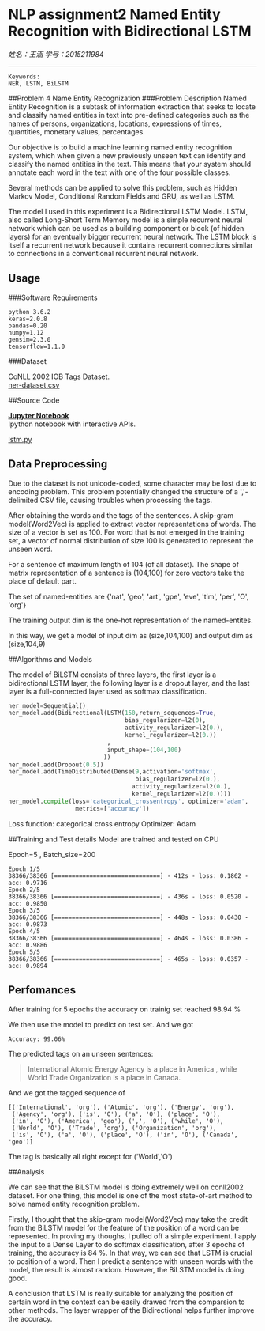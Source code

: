 # NLP assignment2 Named Entity Recognition with Bidirectional LSTM

*姓名：王涵 学号：2015211984*

------							
	Keywords: 
	NER, LSTM, BiLSTM
##Problem 4 Name Entity Recognization
###Problem Description
Named Entity Recognition is a subtask of information extraction that seeks to locate and classify named entities in text into pre-defined categories such as the names of persons, organizations, locations, expressions of times, quantities, monetary values, percentages.

Our objective is to build a machine learning named entity recognition system, which when given a new previously unseen text can identify and classify the named entities in the text. This means that your system should annotate each word in the text with one of the four possible classes. 

Several methods can be applied to solve this problem, such as Hidden Markov Model, Conditional Random Fields and GRU, as well as LSTM.

The model I used in this experiment is a Bidirectional LSTM Model. LSTM, also called Long-Short Term Memory model is a simple recurrent neural network which can be used as a building component or block (of hidden layers) for an eventually bigger recurrent neural network. The LSTM block is itself a recurrent network because it contains recurrent connections similar to connections in a conventional recurrent neural network.

## Usage

###Software Requirements
~~~
python 3.6.2
keras=2.0.8
pandas=0.20
numpy=1.12
gensim=2.3.0
tensorflow=1.1.0
~~~
###Dataset

CoNLL 2002 IOB Tags Dataset.     
[ner-dataset.csv](ner_dataset.csv)     

##Source Code

**[Jupyter Notebook](ner-lstm.ipynb)**    
Ipython notebook with interactive APIs.     

[lstm.py](lstm.py)

## Data Preprocessing

Due to the dataset is not unicode-coded, some character may be lost due to encoding problem. This problem potentially changed the structure of a ','-delimited CSV file, causing troubles when processing the tags.

After obtaining the words and the tags of the sentences. A skip-gram model(Word2Vec) is applied to extract vector representations of words. The size of a vector is set as 100. For word that is not emerged in the training set, a vector of normal distribution of size 100 is generated to represent the unseen word. 

For a sentence of maximum length of 104 (of all dataset). The shape of matrix representation of a sentence is (104,100) for zero vectors take the place of default part.

The set of named-entities are {'nat', 'geo', 'art', 'gpe', 'eve', 'tim', 'per', 'O', 'org'}

The training output dim is the one-hot representation of the named-entites.

In this way, we get a model of input dim as (size,104,100) and output dim as (size,104,9)

##Algorithms and Models

The model of BiLSTM consists of three layers, the first layer is a bidirectional LSTM layer, the following layer is a dropout layer, and the last layer is a full-connected layer used as softmax classification.

~~~python
ner_model=Sequential()
ner_model.add(Bidirectional(LSTM(150,return_sequences=True,
                                 bias_regularizer=l2(0),
                                 activity_regularizer=l2(0.),
                                 kernel_regularizer=l2(0.))
                            ,
                            input_shape=(104,100)
                           ))
ner_model.add(Dropout(0.5))
ner_model.add(TimeDistributed(Dense(9,activation='softmax',
                                    bias_regularizer=l2(0.),
                                   activity_regularizer=l2(0.),
                                   kernel_regularizer=l2(0.))))
ner_model.compile(loss='categorical_crossentropy', optimizer='adam',
 				   metrics=['accuracy'])
~~~

Loss function: categorical cross entropy
Optimizer: Adam

##Training and Test details
Model are trained and tested on CPU

Epoch=5 , Batch_size=200

~~~
Epoch 1/5
38366/38366 [==============================] - 412s - loss: 0.1862 - acc: 0.9716   
Epoch 2/5
38366/38366 [==============================] - 436s - loss: 0.0520 - acc: 0.9850   
Epoch 3/5
38366/38366 [==============================] - 448s - loss: 0.0430 - acc: 0.9873   
Epoch 4/5
38366/38366 [==============================] - 464s - loss: 0.0386 - acc: 0.9886   
Epoch 5/5
38366/38366 [==============================] - 465s - loss: 0.0357 - acc: 0.9894   
~~~


## Perfomances
After training for 5 epochs the accuracy on trainig set reached 98.94 %

We then use the model to predict on test set. And we got  

~~~
Accuracy: 99.06% 
~~~

The predicted tags on an unseen sentences:
>International Atomic Energy Agency is a place in America , while World Trade Organization is a place in Canada.

And we got the tagged sequence of 

~~~
[('International', 'org'), ('Atomic', 'org'), ('Energy', 'org'),
 ('Agency', 'org'), ('is', 'O'), ('a', 'O'), ('place', 'O'), 
 ('in', 'O'), ('America', 'geo'), (',', 'O'), ('while', 'O'), 
 ('World', 'O'), ('Trade', 'org'), ('Organization', 'org'), 
 ('is', 'O'), ('a', 'O'), ('place', 'O'), ('in', 'O'), ('Canada', 'geo')]
~~~
The tag is basically all right except for ('World','O')

##Analysis

We can see that the BiLSTM model is doing extremely well on conll2002 dataset. For one thing, this model is one of the most state-of-art method to solve named entity recognition problem.

Firstly, I thought that the skip-gram model(Word2Vec) may take the credit from the BiLSTM model for the feature of the position of a word can be represented. In proving my thoughs, I pulled off a simple experiment. I apply the input to a Dense Layer to do softmax classification, after 3 epochs of training, the accuracy is 84 %. In that way, we can see that LSTM is crucial to position of a word. Then I predict a sentence with unseen words with the model, the result is almost random. However, the BiLSTM model is doing good.

A conclusion that LSTM is really suitable for analyzing the position of certain word in the context can be easily drawed from the comparsion to other methods. The layer wrapper of the Bidirectional helps further improve the accuracy.